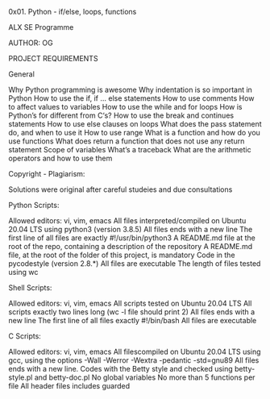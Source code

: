 0x01. Python - if/else, loops, functions

ALX SE Programme

AUTHOR: OG

PROJECT REQUIREMENTS

General

Why Python programming is awesome
Why indentation is so important in Python
How to use the if, if ... else statements
How to use comments
How to affect values to variables
How to use the while and for loops
How is Python’s for different from C‘s?
How to use the break and continues statements
How to use else clauses on loops
What does the pass statement do, and when to use it
How to use range
What is a function and how do you use functions
What does return a function that does not use any return statement
Scope of variables
What’s a traceback
What are the arithmetic operators and how to use them

Copyright - Plagiarism:

Solutions were original after careful studeies and due consultations

Python Scripts:

Allowed editors: vi, vim, emacs All files interpreted/compiled on Ubuntu 20.04 LTS using python3 (version 3.8.5) All files ends with a new line The first line of all files are exactly #!/usr/bin/python3 A README.md file at the root of the repo, containing a description of the repository A README.md file, at the root of the folder of this project, is mandatory Code in the pycodestyle (version 2.8.*) All files are executable The length of files tested using wc

Shell Scripts:

Allowed editors: vi, vim, emacs All scripts tested on Ubuntu 20.04 LTS All scripts exactly two lines long (wc -l file should print 2) All files ends with a new line The first line of all files exactly #!/bin/bash All files are executable

C Scripts:

Allowed editors: vi, vim, emacs All filescompiled on Ubuntu 20.04 LTS using gcc, using the options -Wall -Werror -Wextra -pedantic -std=gnu89 All files ends with a new line. Codes with the Betty style and checked using betty-style.pl and betty-doc.pl No global variables No more than 5 functions per file All header files includes guarded
